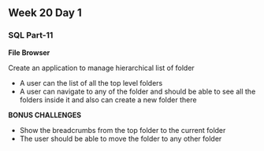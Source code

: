 ## Week 20 Day 1

### SQL Part-11


**File Browser**

Create an application to manage hierarchical list of folder

- A user can the list of all the top level folders
- A user can navigate to any of the folder and should be able to see all the folders inside it and also can create a new folder there

**BONUS CHALLENGES**
-  Show the breadcrumbs from the top folder to the current folder
-  The user should be able to move the folder to any other folder